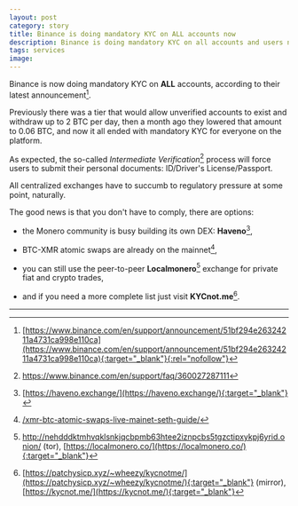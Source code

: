 ```yaml
---
layout: post
category: story
title: Binance is doing mandatory KYC on ALL accounts now
description: Binance is doing mandatory KYC on all accounts and users need to submit documents for intermediate verification.
tags: services
image: 
---
```


Binance is now doing mandatory KYC on **ALL** accounts, according to their latest announcement[^1].

Previously there was a tier that would allow unverified accounts to exist and withdraw up to 2 BTC per day, then a month ago they lowered that amount to 0.06 BTC, and now it all ended with mandatory KYC for everyone on the platform.

As expected, the so-called *Intermediate Verification*[^2] process will force users to submit their personal documents: ID/Driver's License/Passport.

All centralized exchanges have to succumb to regulatory pressure at some point, naturally.

The good news is that you don't have to comply, there are options:

- the Monero community is busy building its own DEX: **Haveno**[^3],

- BTC-XMR atomic swaps are already on the mainnet[^4],

- you can still use the peer-to-peer **Localmonero**[^5] exchange for private fiat and crypto trades,

- and if you need a more complete list just visit **KYCnot.me**[^6].

---

[^1]: [https://www.binance.com/en/support/announcement/51bf294e26324211a4731ca998e110ca](https://www.binance.com/en/support/announcement/51bf294e26324211a4731ca998e110ca){:target="_blank"}{:rel="nofollow"}
[^2]: https://www.binance.com/en/support/faq/360027287111
[^3]: [https://haveno.exchange/](https://haveno.exchange/){:target="_blank"}
[^4]: [/xmr-btc-atomic-swaps-live-mainet-seth-guide/](/xmr-btc-atomic-swaps-live-mainet-seth-guide/)
[^5]: http://nehdddktmhvqklsnkjqcbpmb63htee2iznpcbs5tgzctipxykpj6yrid.onion/ (tor), [https://localmonero.co/](https://localmonero.co/){:target="_blank"}
[^6]: [https://patchysicp.xyz/~wheezy/kycnotme/](https://patchysicp.xyz/~wheezy/kycnotme/){:target="_blank"} (mirror), [https://kycnot.me/](https://kycnot.me/){:target="_blank"}
